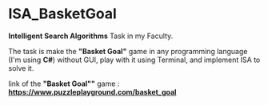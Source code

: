 # ISA_BasketGoal

**Intelligent Search Algorithms** Task in my Faculty.

The task is make the **"Basket Goal"** game in any programming language (I'm using **C#**) without GUI, play with it using Terminal, and implement ISA to solve it.

link of the **"Basket Goal""** game : **https://www.puzzleplayground.com/basket_goal**
